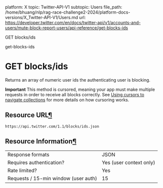 platform: X
topic: Twitter-API-V1
subtopic: Users
file_path: /home/bhuang/nlp/rag-race-challenge2-2024/platform-docs-versions/X_Twitter-API-V1/Users.md
url: https://developer.twitter.com/en/docs/twitter-api/v1/accounts-and-users/mute-block-report-users/api-reference/get-blocks-ids

GET blocks/ids

get-blocks-ids

# GET blocks/ids

Returns an array of numeric user ids the authenticating user is blocking.

**Important** This method is cursored, meaning your app must make multiple requests in order to receive all blocks correctly. See [Using cursors to navigate collections](https://developer.twitter.com/en/docs/basics/cursoring) for more details on how cursoring works.

## Resource URL[¶](#resource-url "Permalink to this headline")

`https://api.twitter.com/1.1/blocks/ids.json`

## Resource Information[¶](#resource-information "Permalink to this headline")

|     |     |
| --- | --- |
| Response formats | JSON |
| Requires authentication? | Yes (user context only) |
| Rate limited? | Yes |
| Requests / 15-min window (user auth) | 15  |